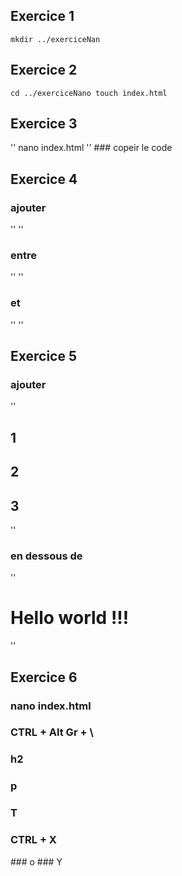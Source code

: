 Exercice 1
------
`mkdir ../exerciceNan`

Exercice 2
------
`cd ../exerciceNano
touch index.html`

Exercice 3
------
'' nano index.html ''
### copeir le code

Exercice 4
------
### ajouter 

'' <title>Hello</title> '' 

### entre 

'' <head></head> ''

### et 

'' <body> ''

Exercice 5
------
### ajouter 

''
  <h2>1</h2> 
  <h2>2</h2> 
  <h2>3</h2> 
''

### en dessous de 

'' <h1>Hello world !!!</h1> ''

Exercice 6
------
### nano index.html
### CTRL + Alt Gr + \
### h2
### p
### T
### CTRL + X
### o
### Y
